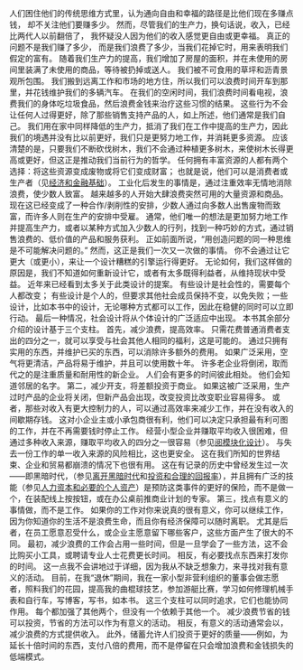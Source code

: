 人们困住他们的传统思维方式里，认为通向自由和幸福的路径是比他们现在多赚点钱，
却不关注他们要赚多少。
然而，尽管我们的生产力，换句话说，收入，已经比两代人以前翻倍了，
我怀疑没人因为他们的收入感觉更自由或更幸福。
真正的问题不是我们赚了多少，
而是我们浪费了多少，当我们花掉它时，用来表明我们假定的富有。
随着我们生产力的提高，我们增加了房屋的面积，并在未使用的房间里装满了未使用的商品，等待被扔掉或送人。
我们被不可食用的草坪和沥青景观所包围。
我们搬到远离工作和市场的地方住，所以我们可以浪费时间开车到那里，并花钱维护我们的多辆汽车。
在我们的空闲时间，我们浪费时间看电视，浪费我们的身体吃垃圾食品，然后浪费金钱来治疗这些习惯的结果。
这些行为不会让任何人过得更好，除了那些销售支持产品的人，如上所述，他们通常是我们自己。
我们用在家中同样降低的生产力，抵消了我们在工作中提高的生产力，因此我们的境遇并没有比以前更好，我们只是更努力地工作，并消耗更多资源。
应该清楚的是，只要我们不断砍伐树木，我们不会通过种植更多树木，来使树木长得更高或更好，但这正是推动我们当前行为的哲学。
任何拥有丰富资源的人都有两个选择：将这些资源变成废物或将它们变成财富； 也就是说，他们可以是消费者或生产者（见[经济和金融基础]()）。
工业化后发生的事情是，通过注重效率无情地消除浪费，使少数人致富。
越来越多的人开始大肆浪费突然可用的大量资源和商品。
现在这已经变成了一种合作/剥削性的安排，少数人通过向多数人出售废物而致富，而许多人则在生产的安排中受雇。
通常，他们唯一的想法是更加努力地工作并提高生产力，或者以某种方式加入少数人的行列，找到一种巧妙的方式，通过销售浪费的、低价值的产品和服务获利。
正如前面所说，“用创造问题的同一种思维是不可能解决问题的。” 然而，这正是我们一次又一次做的事情。
你不会通过让它更大（或更小），来让一个设计糟糕的引擎运行得更好。
无论如何，我们这样做的原因是，我们不知道如何重新设计它，或者有太多既得利益者，从维持现状中受益。
近年来已经看到太多关于此类设计的提案。
有些设计是社会性的，需要每个人都改变； 有些设计是个人的，但要求其他社会成员保持不变，以免失败；一些设计，比如本书中的设计，无论哪种方式都可以工作，因此在稳健的同时可以立即行动。
最后一种情况，社会设计将从个体设计的广泛适应中出现。
本书其余部分介绍的设计基于三个支柱。
首先，减少浪费，提高效率。
只需花费普通消费者支出的四分之一，就可以享受与社会其他人相同的福利，这是可能的。
通过只拥有实用的东西，并维护已买的东西，可以消除许多额外的费用。
如果广泛采用，空气将更清洁，产品将易于维护，并且可以使用数十年。
许多老企业将倒闭，取而代之的是注重质量和耐用性的新企业。
人们会有更多的时间彼此相处。
他们会知道邻居的名字。
第二，减少开支，将差额投资于商业。
如果这被广泛采用，生产过时产品的企业将关闭，但新产品会出现，改变投资比改变职业容易得多。
或者，那些对收入有更大控制力的人，可以通过高效率来减少工作，并在没有收入的间歇期存钱。
这对小企业主或小承包商很有利，他们可以决定只承担最有利可图的工作，并在不再需要钱时停止工作。
经营小型企业并赚取平均收入很困难，但通过多种收入来源，赚取平均收入的四分之一很容易（参见[阅模块化设计]()）。
与失去一份工作的单一收入来源的风险相比，这也更安全。
这在我们所知的世界结束、企业和贸易都崩溃的情况下也很有用。
这在有记录的历史中曾经发生过一次——即黑暗时代，（参见[离开黑暗时代]()和[投资和合理的回报率]()），并且拥有广泛的技能（参见[人力资本和必要的个人资产]()）是预防这类事件的更好的保险，而不是做一个，在装配线上按按钮，或在办公桌前推商业计划的专家。
第三，找点有意义的事情做，而不是工作。
如果你的工作对你来说真的很有意义，你可以继续工作，因为你知道你的生活不是浪费生命，而且你有经济保障可以随时离职。
尤其是后者，在员工愿意忍受什么，或企业主愿意留下哪些客户，这些方面产生了很大的不同。
最初，减少浪费的工作会占用一些时间，但是一旦学会了一些方法，这不会比购买小工具，或聘请专业人士花费更长时间。
相反，有必要找点东西来打发你的时间。
这一点我不会讲地过于详细，因为我从不缺乏想象力，来寻找对我有意义的活动。
目前，在我“退休”期间，我在一家小型非营利组织的董事会做志愿者，照料我们的花园，提高我的曲棍球技艺，参加游艇比赛，学习如何修理机械手表和自行车，写博客，写书，如本书。
这三个支柱可以同时追求，它们也能协同作用。
每个都加强了其他两个，但没有一个依赖于其他一个。
减少浪费节省的钱可以投资，节省的方法可以作为有意义的活动。
相反，有意义的活动通常会以，减少浪费的方式提供收入。
此外，储蓄允许人们投资于更好的质量——例如，为延长十倍时间的东西，支付八倍的费用，而不是停留在只会增加浪费和金钱损失的低端模式。
